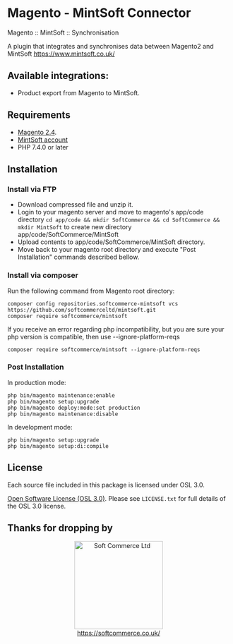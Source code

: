 # Magento - MintSoft Connector
Magento :: MintSoft :: Synchronisation

A plugin that integrates and synchronises data between Magento2 and MintSoft https://www.mintsoft.co.uk/

## Available integrations:
- Product export from Magento to MintSoft.

## Requirements
* [Magento 2.4](https://magento.com/tech-resources/download).
* [MintSoft account](https://www.mintsoft.co.uk/)
* PHP 7.4.0 or later

## Installation

### Install via FTP
* Download compressed file and unzip it.
* Login to your magento server and move to magento's app/code directory
`cd app/code && mkdir SoftCommerce && cd SoftCommerce && mkdir MintSoft` to create new directory app/code/SoftCommerce/MintSoft
* Upload contents to app/code/SoftCommerce/MintSoft directory.
* Move back to your magento root directory and execute "Post Installation" commands described bellow.

### Install via composer

Run the following command from Magento root directory:

```
composer config repositories.softcommerce-mintsoft vcs https://github.com/softcommerceltd/mintsoft.git
composer require softcommerce/mintsoft
```
If you receive an error regarding php incompatibility, but you are sure your php version is compatible, then use --ignore-platform-reqs
```
composer require softcommerce/mintsoft --ignore-platform-reqs
```

### Post Installation

In production mode:
```
php bin/magento maintenance:enable
php bin/magento setup:upgrade
php bin/magento deploy:mode:set production
php bin/magento maintenance:disable
```

In development mode:
```
php bin/magento setup:upgrade
php bin/magento setup:di:compile
```

## License
Each source file included in this package is licensed under OSL 3.0.

[Open Software License (OSL 3.0)](https://opensource.org/licenses/osl-3.0.php).
Please see `LICENSE.txt` for full details of the OSL 3.0 license.

## Thanks for dropping by

<p align="center">
    <a href="https://magento.com">
        <img src="https://softcommerce.co.uk/pub/media/banner/logo.svg" width="200" alt="Soft Commerce Ltd" />
    </a>
    <br />
    <a href="https://softcommerce.co.uk/">
        https://softcommerce.co.uk/
    </a>
</p>




